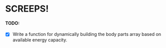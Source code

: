 # SCREEPS!

#### TODO:
- [x] Write a function for dynamically building the body parts array based on available energy capacity.
